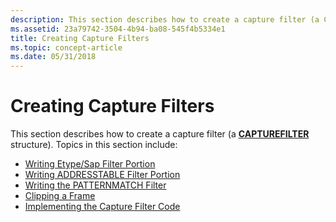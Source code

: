 ```yaml
---
description: This section describes how to create a capture filter (a CAPTUREFILTER structure).
ms.assetid: 23a79742-3504-4b94-ba08-545f4b5334e1
title: Creating Capture Filters
ms.topic: concept-article
ms.date: 05/31/2018
---
```


# Creating Capture Filters

This section describes how to create a capture filter (a [**CAPTUREFILTER**](capturefilter.md) structure). Topics in this section include:

-   [Writing Etype/Sap Filter Portion](writing-etypesap-filter-portion.md)
-   [Writing ADDRESSTABLE Filter Portion](writing-addresstable-filter-portion.md)
-   [Writing the PATTERNMATCH Filter](writing-the-patternmatch-filter.md)
-   [Clipping a Frame](clipping-a-frame.md)
-   [Implementing the Capture Filter Code](implementing-the-capture-filter-code.md)

 

 




